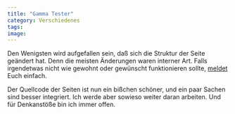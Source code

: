 ```yaml
---
title: "Gamma Tester"
category: Verschiedenes
tags: 
image: 
---
```


Den Wenigsten wird aufgefallen sein, daß sich die Struktur der Seite geändert hat. Denn die meisten Änderungen waren interner Art. Falls irgendetwas nicht wie gewohnt oder gewünscht funktionieren sollte, [meldet](/kontakt) Euch einfach.  

  

Der Quellcode der Seiten ist nun ein bißchen schöner, und ein paar Sachen sind besser integriert. Ich werde aber sowieso weiter daran arbeiten. Und für Denkanstöße bin ich immer offen.